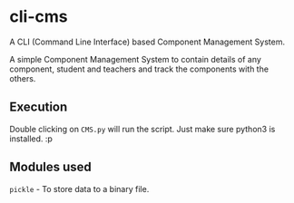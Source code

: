 # cli-cms
A CLI (Command Line Interface) based Component Management System.

A simple Component Management System to contain details of any component, student and teachers and track the components with the others.

## Execution
Double clicking on `CMS.py` will run the script. Just make sure python3 is installed. :p

## Modules used
`pickle` - To store data to a binary file.

